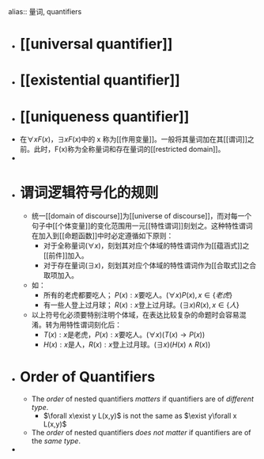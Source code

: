 alias:: 量词, quantifiers

- # [[universal quantifier]]
- # [[existential quantifier]]
- # [[uniqueness quantifier]]
- 在$∀xF(x)$，$∃xF(x)$中的 x 称为[[作用变量]]。一般将其量词加在其[[谓词]]之前。此时，F(x)称为全称量词和存在量词的[[restricted domain]]。
-
- # 谓词逻辑符号化的规则
	- 统一[[domain of discourse]]为[[universe of discourse]]，而对每一个句子中[[个体变量]]的变化范围用一元[[特性谓词]]刻划之。这种特性谓词在加入到[[命题函数]]中时必定遵循如下原则：
		- 对于全称量词$(∀x)$，刻划其对应个体域的特性谓词作为[[蕴涵式]]之[[前件]]加入。
		- 对于存在量词$(∃x)$，刻划其对应个体域的特性谓词作为[[合取式]]之合取项加入。
	- 如：
		- 所有的老虎都要吃人；
		  $P(x):x$要吃人。$(∀x)P(x),x ∈\{老虎\}$
		- 有一些人登上过月球；
		  $R(x):x$登上过月球。$(∃x)R(x),x ∈\{人\}$
	- 以上符号化必须要特别注明个体域，在表达比较复杂的命题时会容易混淆。转为用特性谓词刻化后：
		- $T(x):x$是老虎，$P(x):x$要吃人。$(∀x)(T(x) → P(x))$
		- $H(x):x$是人，$R(x):x$登上过月球。$(∃x)(H(x) ∧ R(x))$
- # Order of Quantifiers
	- The *order* of nested quantifiers *matters* if quantifiers are of *different type*.
		- $\forall x\exist y L(x,y)$ is not the same as $\exist y\forall x L(x,y)$
	- The *order* of nested quantifiers *does not matter* if quantifiers are of the *same type*.
-